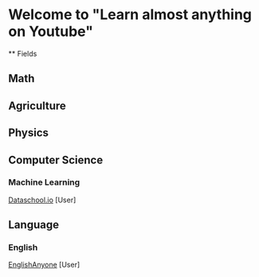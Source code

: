 # Welcome to "Learn almost anything on Youtube"

** Fields
## Math
## Agriculture
## Physics
## Computer Science
### Machine Learning
[Dataschool.io](https://www.youtube.com/user/dataschool) [User]
## Language 
### English
[EnglishAnyone](https://www.youtube.com/user/EnglishAnyone/) [User]
